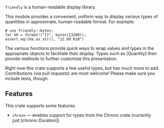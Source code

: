 `friendly` is a human-readable display library.

This module provides a convenient, uniform way to display various types of quantities
in approximate, human-readable format.  For example:

```
# use friendly::bytes;
let kb = format!("{}", bytes(13200));
assert_eq!(kb.as_str(), "12.89 KiB")
```

The various functions provide quick ways to wrap values and types in the appropriate
objects to facilitate their display. Types such as [Quantity] then provide methods to
further customize this presentation.

Right now this crate supports a few useful types, but has much more to add. Contributions
(via pull requests) are most welcome!  Please make sure you include tests, though.

## Features

This crate supports some features:

- `chrono` — enables support for types from the Chrono crate (currently just [chrono::Duration])
